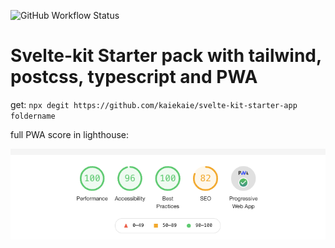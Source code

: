 ![GitHub Workflow Status](https://img.shields.io/github/workflow/status/kaiekaie/svelte-starter-app/CI?label=CI%20Build)

# Svelte-kit Starter pack with tailwind, postcss, typescript and PWA

get:
`npx degit https://github.com/kaiekaie/svelte-kit-starter-app foldername`

full PWA score in lighthouse:

![Tux, the Linux mascot](/pwa.png)
